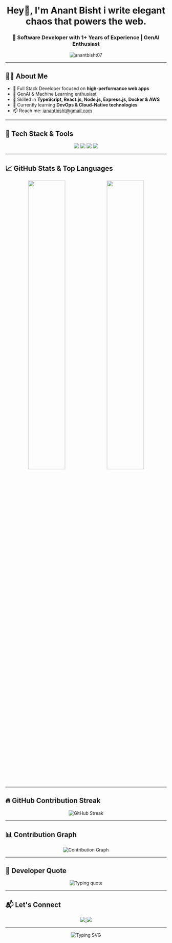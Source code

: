 <h1 align="center">Hey👋, I'm Anant Bisht i write elegant chaos that powers the web.</h1>
<h3 align="center">🚀 Software Developer with 1+ Years of Experience | GenAI Enthusiast </h3>

<p align="center">
  <img src="https://komarev.com/ghpvc/?username=AnantBisht07&label=Profile%20views&color=0e75b6&style=flat" alt="anantbisht07" />
</p>

---

## 🧑‍💻 About Me

- 💼 Full Stack Developer focused on **high-performance web apps**
- 🔮 GenAI & Machine Learning enthusiast
- 🧠 Skilled in **TypeScript, React.js, Node.js, Express.js, Docker & AWS**
- 🌱 Currently learning **DevOps & Cloud-Native technologies**
- 📫 Reach me: [ianantbisht@gmail.com](mailto:ianantbisht@gmail.com)

---

## 🚀 Tech Stack & Tools

<p align="center">
  <img src="https://skillicons.dev/icons?i=react,nodejs,typescript,javascript,cpp,python,html,css,tailwind,docker,aws&perline=6" />
    <img src="https://img.shields.io/badge/Material%20UI-007FFF?style=for-the-badge&logo=mui&logoColor=white" />
  <img src="https://img.shields.io/badge/Framer%20Motion-0055FF?style=for-the-badge&logo=framer&logoColor=white" />
  <img src="https://img.shields.io/badge/Shadcn%2FUI-000000?style=for-the-badge&logo=Vercel&logoColor=white" />
</p>

---

## 📈 GitHub Stats & Top Languages

<p align="center">
  <img src="https://github-readme-stats.vercel.app/api?username=AnantBisht07&show_icons=true&theme=tokyonight&count_private=true&hide_border=true" width="48%" />
  <img src="https://github-readme-stats.vercel.app/api/top-langs/?username=AnantBisht07&layout=compact&theme=tokyonight&hide_border=true&langs_count=10" width="48%" />
</p>

---

## 🔥 GitHub Contribution Streak

<p align="center">
  <img src="https://github-readme-streak-stats-eight.vercel.app?user=AnantBisht07&theme=tokyonight&hide_border=true&date_format=M%20j%5B%2C%20Y%5D" alt="GitHub Streak" />
</p>



---

## 📊 Contribution Graph

<p align="center">
  <img src="https://github-readme-activity-graph.vercel.app/graph?username=AnantBisht07&theme=tokyo-night&hide_border=true" alt="Contribution Graph" />
</p>


---

## 💬 Developer Quote

<p align="center">
  <img src="https://readme-typing-svg.demolab.com?font=Fira+Code&pause=1000&color=00F7FF&center=true&vCenter=true&multiline=true&width=600&height=100&lines=Code+is+like+humor.+When+you+have+to+explain+it%2C+it%E2%80%99s+bad.;Eat+Sleep+Code+Repeat+%F0%9F%8C%9F" alt="Typing quote" />
</p>

---

## 📬 Let's Connect

<p align="center">
  <a href="https://linkedin.com/in/anantbishtcode" target="_blank">
    <img src="https://img.shields.io/badge/LinkedIn-Anant%20Bisht-blue?style=for-the-badge&logo=linkedin" />
  </a>
  <a href="mailto:ianantbisht@gmail.com">
    <img src="https://img.shields.io/badge/Gmail-ianantbisht%40gmail.com-red?style=for-the-badge&logo=gmail" />
  </a>
</p>

---

<p align="center">
  <img src="https://readme-typing-svg.demolab.com?font=Fira+Code&pause=1000&center=true&vCenter=true&width=435&lines=Full+Stack+Developer+%F0%9F%9A%80;Cloud-Native+Builder+%E2%98%81%EF%B8%8F;Always+learning+%F0%9F%92%AB" alt="Typing SVG" />
</p>
